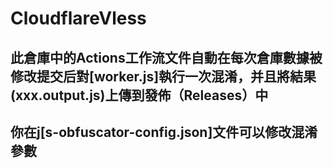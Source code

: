 # CloudflareVless

## 此倉庫中的Actions工作流文件自動在每次倉庫數據被修改提交后對[worker.js]執行一次混淆，并且將結果(xxx.output.js)上傳到發佈（Releases）中
## 你在j[s-obfuscator-config.json]文件可以修改混淆參數
